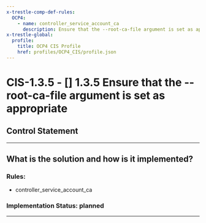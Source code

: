 ```yaml
---
x-trestle-comp-def-rules:
  OCP4:
    - name: controller_service_account_ca
      description: Ensure that the --root-ca-file argument is set as appropriate
x-trestle-global:
  profile:
    title: OCP4 CIS Profile
    href: profiles/OCP4_CIS/profile.json
---
```


# CIS-1.3.5 - \[\] 1.3.5 Ensure that the --root-ca-file argument is set as appropriate

## Control Statement

______________________________________________________________________

## What is the solution and how is it implemented?

<!-- For implementation status enter one of: implemented, partial, planned, alternative, not-applicable -->

<!-- Note that the list of rules under ### Rules: is read-only and changes will not be captured after assembly to JSON -->

<!-- Add control implementation description here for control: CIS-1.3.5 -->

### Rules:

  - controller_service_account_ca

### Implementation Status: planned

______________________________________________________________________
